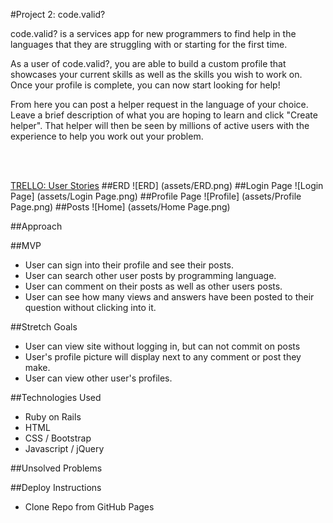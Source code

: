 #Project 2: code.valid?

code.valid? is a services app for new programmers to find help in the languages that they are struggling with or starting for the first time. 

As a user of code.valid?, you are able to build a custom profile that showcases your current skills as well as the skills you wish to work on. Once your profile is complete, you can now start looking for help!

From here you can post a helper request in the language of your choice. Leave a brief description of what you are hoping to learn and click "Create helper". That helper will then be seen by millions of active users with the experience to help you work out your problem.  

<br></br>

[TRELLO:  User Stories](https://trello.com/b/pYBlbrqF/project-2-code-valid)
##ERD
![ERD] (assets/ERD.png)
##Login Page
![Login Page] (assets/Login Page.png)
##Profile Page
![Profile] (assets/Profile Page.png)
##Posts
![Home] (assets/Home Page.png)

##Approach 

##MVP
- User can sign into their profile and see their posts.
- User can search other user posts by programming language.
- User can comment on their posts as well as other users posts.
- User can see how many views and answers have been posted to their question without clicking into it.


##Stretch Goals
- User can view site without logging in, but can not commit on posts
- User's profile picture will display next to any comment or post they make.
- User can view other user's profiles.


##Technologies Used
- Ruby on Rails 
- HTML
- CSS / Bootstrap
- Javascript / jQuery

##Unsolved Problems

##Deploy Instructions
- Clone Repo from GitHub Pages

